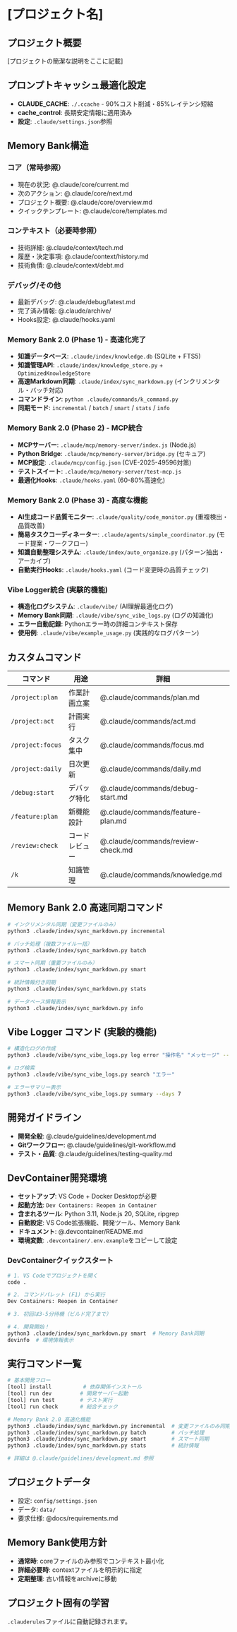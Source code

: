 # [プロジェクト名]

## プロジェクト概要
[プロジェクトの簡潔な説明をここに記載]

## プロンプトキャッシュ最適化設定
- **CLAUDE_CACHE**: `./.ccache` - 90%コスト削減・85%レイテンシ短縮
- **cache_control**: 長期安定情報に適用済み
- **設定**: `.claude/settings.json`参照

## Memory Bank構造
### コア（常時参照）
- 現在の状況: @.claude/core/current.md
- 次のアクション: @.claude/core/next.md
- プロジェクト概要: @.claude/core/overview.md
- クイックテンプレート: @.claude/core/templates.md

### コンテキスト（必要時参照）
- 技術詳細: @.claude/context/tech.md
- 履歴・決定事項: @.claude/context/history.md
- 技術負債: @.claude/context/debt.md

### デバッグ/その他
- 最新デバッグ: @.claude/debug/latest.md
- 完了済み情報: @.claude/archive/
- Hooks設定: @.claude/hooks.yaml

### Memory Bank 2.0 (Phase 1) - 高速化完了
- **知識データベース**: `.claude/index/knowledge.db` (SQLite + FTS5)
- **知識管理API**: `.claude/index/knowledge_store.py` + `OptimizedKnowledgeStore`
- **高速Markdown同期**: `.claude/index/sync_markdown.py` (インクリメンタル・バッチ対応)
- **コマンドライン**: `python .claude/commands/k_command.py`
- **同期モード**: `incremental` / `batch` / `smart` / `stats` / `info`

### Memory Bank 2.0 (Phase 2) - MCP統合
- **MCPサーバー**: `.claude/mcp/memory-server/index.js` (Node.js)
- **Python Bridge**: `.claude/mcp/memory-server/bridge.py` (セキュア)
- **MCP設定**: `.claude/mcp/config.json` (CVE-2025-49596対策)
- **テストスイート**: `.claude/mcp/memory-server/test-mcp.js`
- **最適化Hooks**: `.claude/hooks.yaml` (60-80%高速化)

### Memory Bank 2.0 (Phase 3) - 高度な機能
- **AI生成コード品質モニター**: `.claude/quality/code_monitor.py` (重複検出・品質改善)
- **簡易タスクコーディネーター**: `.claude/agents/simple_coordinator.py` (モード提案・ワークフロー)
- **知識自動整理システム**: `.claude/index/auto_organize.py` (パターン抽出・アーカイブ)
- **自動実行Hooks**: `.claude/hooks.yaml` (コード変更時の品質チェック)

### Vibe Logger統合 (実験的機能)
- **構造化ログシステム**: `.claude/vibe/` (AI理解最適化ログ)
- **Memory Bank同期**: `.claude/vibe/sync_vibe_logs.py` (ログの知識化)
- **エラー自動記録**: Pythonエラー時の詳細コンテキスト保存
- **使用例**: `.claude/vibe/example_usage.py` (実践的なログパターン)

## カスタムコマンド
| コマンド | 用途 | 詳細 |
|---------|------|------|
| `/project:plan` | 作業計画立案 | @.claude/commands/plan.md |
| `/project:act` | 計画実行 | @.claude/commands/act.md |
| `/project:focus` | タスク集中 | @.claude/commands/focus.md |
| `/project:daily` | 日次更新 | @.claude/commands/daily.md |
| `/debug:start` | デバッグ特化 | @.claude/commands/debug-start.md |
| `/feature:plan` | 新機能設計 | @.claude/commands/feature-plan.md |
| `/review:check` | コードレビュー | @.claude/commands/review-check.md |
| `/k` | 知識管理 | @.claude/commands/knowledge.md |

## Memory Bank 2.0 高速同期コマンド
```bash
# インクリメンタル同期（変更ファイルのみ）
python3 .claude/index/sync_markdown.py incremental

# バッチ処理（複数ファイル一括）
python3 .claude/index/sync_markdown.py batch

# スマート同期（重要ファイルのみ）
python3 .claude/index/sync_markdown.py smart

# 統計情報付き同期
python3 .claude/index/sync_markdown.py stats

# データベース情報表示
python3 .claude/index/sync_markdown.py info
```

## Vibe Logger コマンド (実験的機能)
```bash
# 構造化ログの作成
python3 .claude/vibe/sync_vibe_logs.py log error "操作名" "メッセージ" --note "AI-TODO: 改善案"

# ログ検索
python3 .claude/vibe/sync_vibe_logs.py search "エラー"

# エラーサマリー表示
python3 .claude/vibe/sync_vibe_logs.py summary --days 7
```

## 開発ガイドライン
- **開発全般**: @.claude/guidelines/development.md
- **Gitワークフロー**: @.claude/guidelines/git-workflow.md
- **テスト・品質**: @.claude/guidelines/testing-quality.md

## DevContainer開発環境
- **セットアップ**: VS Code + Docker Desktopが必要
- **起動方法**: `Dev Containers: Reopen in Container`
- **含まれるツール**: Python 3.11, Node.js 20, SQLite, ripgrep
- **自動設定**: VS Code拡張機能、開発ツール、Memory Bank
- **ドキュメント**: @.devcontainer/README.md
- **環境変数**: `.devcontainer/.env.example`をコピーして設定

### DevContainerクイックスタート
```bash
# 1. VS Codeでプロジェクトを開く
code .

# 2. コマンドパレット (F1) から実行
Dev Containers: Reopen in Container

# 3. 初回は3-5分待機（ビルド完了まで）

# 4. 開発開始！
python3 .claude/index/sync_markdown.py smart  # Memory Bank同期
devinfo  # 環境情報表示
```

## 実行コマンド一覧
```bash
# 基本開発フロー
[tool] install          # 依存関係インストール
[tool] run dev         # 開発サーバー起動
[tool] run test        # テスト実行
[tool] run check       # 総合チェック

# Memory Bank 2.0 高速化機能
python3 .claude/index/sync_markdown.py incremental  # 変更ファイルのみ同期
python3 .claude/index/sync_markdown.py batch        # バッチ処理
python3 .claude/index/sync_markdown.py smart        # スマート同期
python3 .claude/index/sync_markdown.py stats        # 統計情報

# 詳細は @.claude/guidelines/development.md 参照
```

## プロジェクトデータ
- 設定: `config/settings.json`
- データ: `data/`
- 要求仕様: @docs/requirements.md

## Memory Bank使用方針
- **通常時**: coreファイルのみ参照でコンテキスト最小化
- **詳細必要時**: contextファイルを明示的に指定
- **定期整理**: 古い情報をarchiveに移動

## プロジェクト固有の学習
`.clauderules`ファイルに自動記録されます。